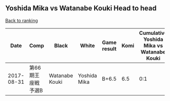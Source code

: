 ## Yoshida Mika vs Watanabe Kouki Head to head

[Back to ranking](../../index.md)




| **Date** | **Comp** | **Black** | **White** | **Game result** | **Komi** | **Cumulative Yoshida Mika vs Watanabe Kouki** | **Yoshida Mika streak** | **Watanabe Kouki streak** | 
| --- | --- | --- | --- | --- | --- | --- | --- | --- |
| 2017-08-31 | 第66期王座戦予選B | Watanabe Kouki | Yoshida Mika | B+6.5 | 6.5 | 0:1 | 0 | 1 |




